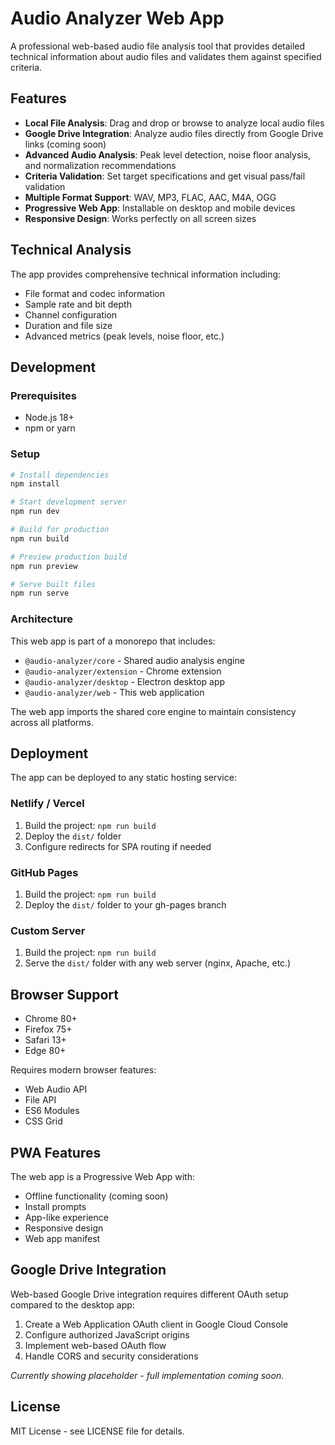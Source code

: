 # Audio Analyzer Web App

A professional web-based audio file analysis tool that provides detailed technical information about audio files and validates them against specified criteria.

## Features

- **Local File Analysis**: Drag and drop or browse to analyze local audio files
- **Google Drive Integration**: Analyze audio files directly from Google Drive links (coming soon)
- **Advanced Audio Analysis**: Peak level detection, noise floor analysis, and normalization recommendations
- **Criteria Validation**: Set target specifications and get visual pass/fail validation
- **Multiple Format Support**: WAV, MP3, FLAC, AAC, M4A, OGG
- **Progressive Web App**: Installable on desktop and mobile devices
- **Responsive Design**: Works perfectly on all screen sizes

## Technical Analysis

The app provides comprehensive technical information including:

- File format and codec information
- Sample rate and bit depth
- Channel configuration
- Duration and file size
- Advanced metrics (peak levels, noise floor, etc.)

## Development

### Prerequisites

- Node.js 18+
- npm or yarn

### Setup

```bash
# Install dependencies
npm install

# Start development server
npm run dev

# Build for production
npm run build

# Preview production build
npm run preview

# Serve built files
npm run serve
```

### Architecture

This web app is part of a monorepo that includes:

- `@audio-analyzer/core` - Shared audio analysis engine
- `@audio-analyzer/extension` - Chrome extension
- `@audio-analyzer/desktop` - Electron desktop app
- `@audio-analyzer/web` - This web application

The web app imports the shared core engine to maintain consistency across all platforms.

## Deployment

The app can be deployed to any static hosting service:

### Netlify / Vercel

1. Build the project: `npm run build`
2. Deploy the `dist/` folder
3. Configure redirects for SPA routing if needed

### GitHub Pages

1. Build the project: `npm run build`
2. Deploy the `dist/` folder to your gh-pages branch

### Custom Server

1. Build the project: `npm run build`
2. Serve the `dist/` folder with any web server (nginx, Apache, etc.)

## Browser Support

- Chrome 80+
- Firefox 75+
- Safari 13+
- Edge 80+

Requires modern browser features:
- Web Audio API
- File API
- ES6 Modules
- CSS Grid

## PWA Features

The web app is a Progressive Web App with:

- Offline functionality (coming soon)
- Install prompts
- App-like experience
- Responsive design
- Web app manifest

## Google Drive Integration

Web-based Google Drive integration requires different OAuth setup compared to the desktop app:

1. Create a Web Application OAuth client in Google Cloud Console
2. Configure authorized JavaScript origins
3. Implement web-based OAuth flow
4. Handle CORS and security considerations

*Currently showing placeholder - full implementation coming soon.*

## License

MIT License - see LICENSE file for details.